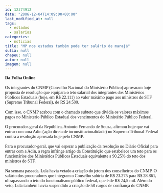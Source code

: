 ```yaml
---
id: 12374912
date: "2006-12-04T14:09:00+00:00"
last_modified_at: null
tags:
  - estados
  - salarios
categories:
  - noticias
title: "MP nos estados também pode ter salário de marajá"
sutia: null
chapeu: null
autor: null
imagem: null
---
```

<p><P><FONT face=Verdana><STRONG>Da Folha Online<BR></STRONG><BR>Os integrantes do CNMP (Conselho Nacional do Ministério Público) aprovaram hoje proposta de resolução que equipara o teto salarial dos integrantes dos Ministérios Públicos Estaduais (hoje, em R$ 22.111) ao valor máximo pago aos ministros do STF (Supremo Tribunal Federal), de R$ 24.500. <BR><BR>Com isso, o CNMP acabou com o chamado subteto que dividia os valores máximos pagos no Ministerio Público Estadual dos vencimentos do Ministério Público Federal. <BR><BR>O procurador-geral da República, Antonio Fernando de Souza, afirmou hoje que vai entrar com uma Adin (ação direta de inconstitucionalidade) no Supremo Tribunal Federal contra a resolução aprovada hoje pelo CNMP. <BR><BR>Para o procurador-geral, que vai esperar a publicação da resolução no Diário Oficial para entrar com a Adin, a regra infringe artigo da Constituição que estabelece um teto para os funcionários dos Ministérios Públicos Estaduais equivalente a 90,25% do teto dos ministros do STF.<BR><BR>Na semana passada, Lula havia vetado a criação do jetom dos conselheiros do CNMP. O salário dos procuradores que integram o Conselho subiria de R$ 23.275 para R$ 28.861, ultrapassando o teto do funcionalismo público federal, que é de R$ 24,5 mil. Além do veto, Lula também havia suspendido a criação de 58 cargos de confiança do CNMP.<BR></FONT></P> </p>
